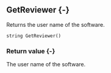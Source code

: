 ## GetReviewer {-}

Returns the user name of the software.

```{sql}
string GetReviewer()
```

### Return value {-}

The user name of the software.